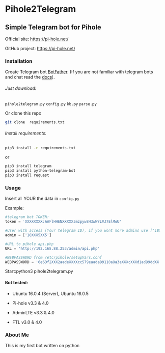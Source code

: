 # Pihole2Telegram

## Simple Telegram bot for Pihole

Official site: https://pi-hole.net/

GitHub project: https://pi-hole.net/
### Installation

Create Telegram bot [BotFather](t.me/botfather). (If you are not familiar with telegram bots and chat read the [docs](https://core.telegram.org/bots)).

###### Just download:

`pihole2telegram.py`
 `config.py`
`kb.py`
`parse.py`

Or clone this repo
```bash
git clone  requirements.txt
```
###### Install requirements:

```bash
pip3 install -r requirements.txt
```
or
```bash
pip3 install telegram
pip3 install python-telegram-bot
pip3 install request
```


### Usage

Insert all YOUR the data in `config.py`

Example:

```python
#telegram bot TOKEN:
token = 'XXXXXXXX:AAFlHHENXXXXX3mzpyw8H3wWrLVJ7ElMoU'

#User with access (Your telegram ID), if you wont more admins use ['18XXX5XX5', '123456789'] etc.
admin = ['18XXX5XX5']

#URL to pihole api.php
URL = 'http://192.168.88.253/admin/api.php'

#WEBPASSWORD from /etc/pihole/setupVars.conf
WEBPASSWORD = '6e63f2XXX2aadeXXXXcc579eaada89110a8a3aXXXcXXXd1ad99ddXX'
```

Start:python3 pihole2telegram.py

#### Bot tested:
- Ubuntu 16.0.4 (Server), Ubuntu 16.0.5

- Pi-hole v3.3 & 4.0

- AdminLTE v3.3 & 4.0

- FTL v3.0 & 4.0

### About Me
This is my first bot written on python
